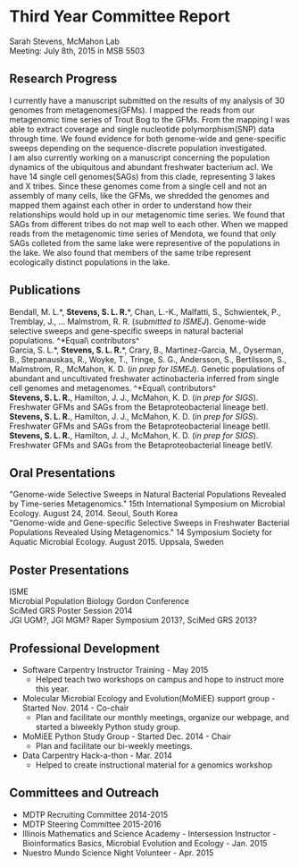 # Third Year Committee Report
Sarah Stevens, McMahon Lab  
Meeting: July 8th, 2015 in MSB 5503

## Research Progress
I currently have a manuscript submitted <!--- add link, reference --> on the results of my analysis of 30 genomes from metagenomes(GFMs).
I mapped the reads from our metagenomic time series of Trout Bog to the GFMs.  From the mapping I was able to extract coverage and single nucleotide polymorphism(SNP) data through time.
We found evidence for both genome-wide and gene-specific sweeps depending on the sequence-discrete population investigated. <!--- more detail? -->  
I am also currently working on a manuscript concerning the population dynamics of the ubiquitous and abundant freshwater bacterium acI.  We have 14 single cell genomes(SAGs) from this clade, representing 3 lakes and X tribes.  Since these genomes come from a single cell and not an assembly of many cells, like the GFMs, we shredded the genomes and mapped them against each other in order to understand how their relationships would hold up in our metagenomic time series.  We found that SAGs from different tribes do not map well to each other.  When we mapped reads from the metagenomic time series of Mendota, we found that only SAGs colleted from the same lake were representive of the populations in the lake.  We also found that members of the same tribe represent ecologically distinct populations in the lake.  <!--- Something about the gene patterns through time and coverage differences -->  
<!--- Section on the LD12's and population expansion etc. -->

## Publications
Bendall, M. L.\*, **Stevens, S. L. R.**\*, Chan, L.-K., Malfatti, S., Schwientek, P., Tremblay, J., … Malmstrom, R. R. (_submitted to ISMEJ_). Genome-wide selective sweeps and gene-specific sweeps in natural bacterial populations. ^\*Equal\ contributors^  
Garcia, S. L.\*, **Stevens, S. L. R.**\*, Crary, B., Martinez-Garcia, M., Oyserman, B., Stepanauskas, R., Woyke, T., Tringe, S. G., Andersson, S., Bertilsson, S., Malmstrom, R.,  McMahon, K. D. (_in prep for ISMEJ_). Genetic populations of abundant and uncultivated freshwater actinobacteria inferred from single cell genomes and metagenomes. ^\*Equal\ contributors^  
**Stevens, S. L. R.**, Hamilton, J. J., McMahon, K. D. (_in prep for SIGS_). Freshwater GFMs and SAGs from the Betaproteobacterial lineage betI.  
**Stevens, S. L. R.**, Hamilton, J. J., McMahon, K. D. (_in prep for SIGS_). Freshwater GFMs and SAGs from the Betaproteobacterial lineage betII.  
**Stevens, S. L. R.**, Hamilton, J. J., McMahon, K. D. (_in prep for SIGS_). Freshwater GFMs and SAGs from the Betaproteobacterial lineage betIV.  

## Oral Presentations
"Genome-wide Selective Sweeps in Natural Bacterial Populations Revealed by Time-series Metagenomics." 15th International Symposium on Microbial Ecology. August 24, 2014. Seoul, South Korea  
"Genome-wide and Gene-specific Selective Sweeps in Freshwater Bacterial Populations Revealed Using Metagenomics." 14 Symposium Society for Aquatic Microbial Ecology. August 2015. Uppsala, Sweden

## Poster Presentations
ISME  
Microbial Population Biology Gordon Conference  
SciMed GRS Poster Session 2014  
JGI UGM?, JGI MGM? Raper Symposium 2013?, SciMed GRS 2013?  

## Professional Development
* Software Carpentry Instructor Training - May 2015
    + Helped teach two workshops on campus and hope to instruct more this year.
* Molecular Microbial Ecology and Evolution(MoMiEE) support group - Started Nov. 2014 - Co-chair
    + Plan and facilitate our monthly meetings, organize our webpage, and started a biweekly Python study group.
* MoMiEE Python Study Group - Started Dec. 2014 - Chair
    + Plan and facilitate our bi-weekly meetings.
* Data Carpentry Hack-a-thon - Mar. 2014
    + Helped to create instructional material for a genomics workshop

## Committees and Outreach
+ MDTP Recruiting Committee 2014-2015
+ MDTP Steering Committee 2015-2016
+ Illinois Mathematics and Science Academy - Intersession Instructor - Bioinformatics Basics, Microbial Evolution and Ecology - Jan. 2015
+ Nuestro Mundo Science Night Volunteer - Apr. 2015
